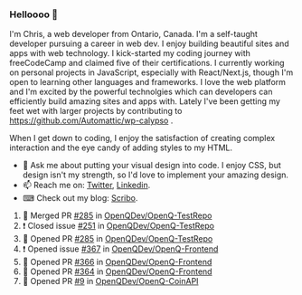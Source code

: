### Helloooo 👋

I'm Chris, a web developer from Ontario, Canada. I'm a self-taught developer pursuing a career in web dev. I enjoy building beautiful sites and apps with web technology.
I kick-started my coding journey with freeCodeCamp and claimed five of their certifications.  I currently working on personal projects in JavaScript, especially with React/Next.js, though I'm open to learning other languages and frameworks. I love the web platform and I'm excited by the powerful technolgies which can developers can efficiently build amazing sites and apps with. Lately I've been getting my feet wet with larger projects by contributing to https://github.com/Automattic/wp-calypso .

When I get down to coding, I enjoy the satisfaction of creating complex interaction and the eye candy of adding styles to my HTML. 

- 💬 Ask me about putting your visual design into code. I enjoy CSS, but design isn't my strength, so I'd love to implement your amazing design.
- 📫 Reach me on: [Twitter](https://twitter.com/Christo28120856), [Linkedin](https://www.linkedin.com/in/christopher-stevers-07b9a5204/).
- ⌨ Check out my blog: [Scribo](https://christopherstevers.cf).
<!--
**Christopher-Stevers/Christopher-Stevers** is a ✨ _special_ ✨ repository because its `README.md` (this file) appears on your GitHub profile.

Here are some ideas to get you started:

- 🔭 I’m currently working on ...
- 🌱 I’m currently learning ...
- 👯 I’m looking to collaborate on ...
- 🤔 I’m looking for help with ...
- 😄 Pronouns: ...
- ⚡ Fun fact: ...
-->

<!--START_SECTION:activity-->
1. 🎉 Merged PR [#285](https://github.com/OpenQDev/OpenQ-TestRepo/pull/285) in [OpenQDev/OpenQ-TestRepo](https://github.com/OpenQDev/OpenQ-TestRepo)
2. ❗️ Closed issue [#251](https://github.com/OpenQDev/OpenQ-TestRepo/issues/251) in [OpenQDev/OpenQ-TestRepo](https://github.com/OpenQDev/OpenQ-TestRepo)
3. 💪 Opened PR [#285](https://github.com/OpenQDev/OpenQ-TestRepo/pull/285) in [OpenQDev/OpenQ-TestRepo](https://github.com/OpenQDev/OpenQ-TestRepo)
4. ❗️ Opened issue [#367](https://github.com/OpenQDev/OpenQ-Frontend/issues/367) in [OpenQDev/OpenQ-Frontend](https://github.com/OpenQDev/OpenQ-Frontend)
5. 💪 Opened PR [#366](https://github.com/OpenQDev/OpenQ-Frontend/pull/366) in [OpenQDev/OpenQ-Frontend](https://github.com/OpenQDev/OpenQ-Frontend)
6. 💪 Opened PR [#364](https://github.com/OpenQDev/OpenQ-Frontend/pull/364) in [OpenQDev/OpenQ-Frontend](https://github.com/OpenQDev/OpenQ-Frontend)
7. 💪 Opened PR [#9](https://github.com/OpenQDev/OpenQ-CoinAPI/pull/9) in [OpenQDev/OpenQ-CoinAPI](https://github.com/OpenQDev/OpenQ-CoinAPI)
<!--END_SECTION:activity-->
